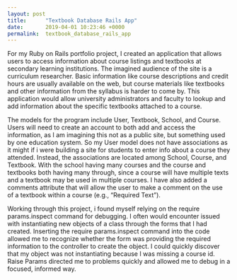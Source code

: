 ```yaml
---
layout: post
title:      "Textbook Database Rails App"
date:       2019-04-01 10:23:46 +0000
permalink:  textbook_database_rails_app
---
```



For my Ruby on Rails portfolio project, I created an application that allows users to access information about course listings and textbooks at secondary learning institutions. The imagined audience of the site is a curriculum researcher. Basic information like course descriptions and credit hours are usually available on the web, but course materials like textbooks and other information from the syllabus is harder to come by. This application would allow university administrators and faculty to lookup and add information about the specific textbooks attached to a course.

The models for the program include User, Textbook, School, and Course. Users will need to create an account to both add and access the information, as I am imagining this not as a public site, but something used by one education system. So my User model does not have associations as it might if i were building a site for students to enter info about a course they attended. Instead, the associations are located among School, Course, and Textbook. With the school having many courses and the course and textbooks both having many through, since a course will have multiple texts and a textbook may be used in multiple courses. I have also added a comments attribute that will allow the user to make a comment on the use of a textbook within a course (e.g., “Required Text”).

Working through this project, i found myself relying on the require params.inspect command for debugging. I often would encounter issued with instantiating new objects of a class through the forms that I had created. Inserting the require params.inspect command into the code allowed me to recognize whether the form was providing the required information to the controller to create the object. I could quickly discover that my object was not instantiating because I was missing a course id. Raise Params directed me to problems quickly and allowed me to debug in a focused, informed way.

